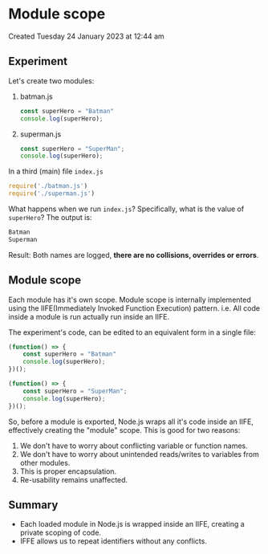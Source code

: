 # Module scope
Created Tuesday 24 January 2023 at 12:44 am

## Experiment
Let's create two modules:
1. batman.js
	```js
	const superHero = "Batman"
	console.log(superHero);
	```
2. superman.js
	```js
	const superHero = "SuperMan";
	console.log(superHero);
	```
In a third (main) file `index.js`
```js
require('./batman.js')
require('./superman.js')
```

What happens when we run `index.js`? Specifically, what is the value of `superHero`?
The output is:
```sh
Batman
Superman
```

Result: Both names are logged, **there are no collisions, overrides or errors**.


## Module scope
Each module has it's own scope. Module scope is internally implemented using the IIFE(Immediately Invoked Function Execution) pattern. i.e. All code inside a module is run actually run inside an IIFE.

The experiment's code, can be edited to an equivalent form in a single file:
```js
(function() => {
 	const superHero = "Batman"
	console.log(superHero);
})();

(function() => {
	const superHero = "SuperMan";
	console.log(superHero);
})();
```

So, before a module is exported, Node.js wraps all it's code inside an IIFE, effectively creating the "module" scope. This is good for two reasons:
1. We don't have to worry about conflicting variable or function names.
2. We don't have to worry about unintended reads/writes to variables from other modules.
3. This is proper encapsulation.
4. Re-usability remains unaffected.


## Summary
- Each loaded module in Node.js is wrapped inside an IIFE, creating a private scoping of code.
- IFFE allows us to repeat identifiers without any conflicts.